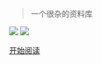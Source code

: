 <!--注释 ![logo](/_media/icon.svg) -->
> 一个很杂的资料库

<a href="https://blog.csdn.net/qq_41666142" target="_blank"><img src="https://img.shields.io/badge/CSDN-990%2C062_%E6%80%BB%E8%AE%BF%E9%97%AE%E9%87%8F-blue"></a>
<a href="https://github.com/731016" target="_blank"><img src="https://img.shields.io/github/stars/731016?style=social"></a>



<!--注释
<div style="margin: 0 auto;color: #e05d44;font-weight: 700;font-family: 'Consolas';font-size: 21px">
    <a href="javascript:;" style="cursor: not-allowed">演示网站 暂停使用！</a>
</div>
-->

[开始阅读](/README.md)